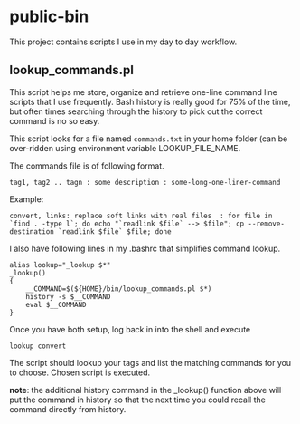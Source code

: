 public-bin
==========

This project contains scripts I use in my day to day workflow.


lookup_commands.pl
------------------

This script helps me store, organize and retrieve one-line command line scripts that I use frequently. Bash history is really good for 75% of the time, but often times searching through the history to pick out the correct command is no so easy. 

This script looks for a file named `commands.txt` in your home folder (can be over-ridden using environment variable LOOKUP\_FILE\_NAME.

The commands file is of following format.

    tag1, tag2 .. tagn : some description : some-long-one-liner-command

Example:     

    convert, links: replace soft links with real files  : for file in `find . -type l`; do echo "`readlink $file` --> $file"; cp --remove-destination `readlink $file` $file; done

I also have following lines in my .bashrc that simplifies command lookup.

    alias lookup="_lookup $*"
    _lookup() 
    {
        __COMMAND=$(${HOME}/bin/lookup_commands.pl $*)
        history -s $__COMMAND
        eval $__COMMAND
    }

Once you have both setup, log back in into the shell and execute

    lookup convert
    
The script should lookup your tags and list the matching commands for you to choose. Chosen script is executed.

__note__: the additional history command in the _lookup() function above will put the command in history so that the next time you could recall the command directly from history.
